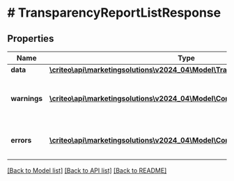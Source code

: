 # # TransparencyReportListResponse

## Properties

Name | Type | Description | Notes
------------ | ------------- | ------------- | -------------
**data** | [**\criteo\api\marketingsolutions\v2024_04\Model\TransparencyReportResource[]**](TransparencyReportResource.md) |  | [optional]
**warnings** | [**\criteo\api\marketingsolutions\v2024_04\Model\CommonProblem[]**](CommonProblem.md) | Warnings that occured during this call. | [optional] [readonly]
**errors** | [**\criteo\api\marketingsolutions\v2024_04\Model\CommonProblem[]**](CommonProblem.md) | Errors that occured during this call. | [optional] [readonly]

[[Back to Model list]](../../README.md#models) [[Back to API list]](../../README.md#endpoints) [[Back to README]](../../README.md)
